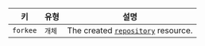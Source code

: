 | 키        | 유형   | 설명                                                                |
| -------- | ---- | ----------------------------------------------------------------- |
| `forkee` | `개체` | The created [`repository`](/v3/repos/#get-a-repository) resource. |